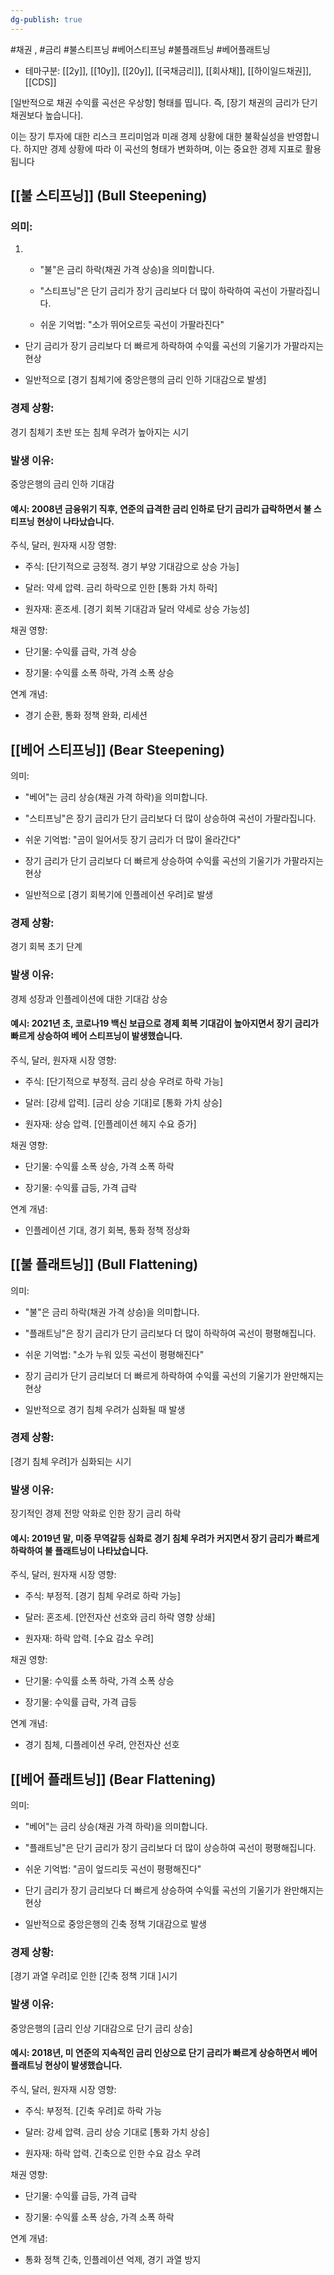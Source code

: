 ```yaml
---
dg-publish: true
---
```

#채권 , #금리  #불스티프닝 #베어스티프닝 #불플래트닝 #베어플래트닝 


- 테마구분: [[2y]], [[10y]], [[20y]], [[국채금리]], [[회사채]], [[하이일드채권]], [[CDS]]


[일반적으로 채권 수익률 곡선은 우상향] 형태를 띱니다. 즉, [장기 채권의 금리가 단기 채권보다 높습니다]. 

이는 장기 투자에 대한 리스크 프리미엄과 미래 경제 상황에 대한 불확실성을 반영합니다. 하지만 경제 상황에 따라 이 곡선의 형태가 변화하며, 이는 중요한 경제 지표로 활용됩니다

## [[불 스티프닝]] (Bull Steepening)

### 의미:

1. - "불"은 금리 하락(채권 가격 상승)을 의미합니다.
        
    - "스티프닝"은 단기 금리가 장기 금리보다 더 많이 하락하여 곡선이 가팔라집니다.
        
    - 쉬운 기억법: "소가 뛰어오르듯 곡선이 가팔라진다"

- 단기 금리가 장기 금리보다 더 빠르게 하락하여 수익률 곡선의 기울기가 가팔라지는 현상
    
- 일반적으로 [경기 침체기에 중앙은행의 금리 인하 기대감으로 발생]
    

### 경제 상황: 

경기 침체기 초반 또는 침체 우려가 높아지는 시기  

### 발생 이유: 

중앙은행의 금리 인하 기대감

#### 예시: 2008년 금융위기 직후, 연준의 급격한 금리 인하로 단기 금리가 급락하면서 불 스티프닝 현상이 나타났습니다.

주식, 달러, 원자재 시장 영향:

- 주식: [단기적으로 긍정적. 경기 부양 기대감으로 상승 가능]
    
- 달러: 약세 압력. 금리 하락으로 인한 [통화 가치 하락]
    
- 원자재: 혼조세. [경기 회복 기대감과 달러 약세로 상승 가능성]
    

채권 영향:

- 단기물: 수익률 급락, 가격 상승
    
- 장기물: 수익률 소폭 하락, 가격 소폭 상승
    

연계 개념:

- 경기 순환, 통화 정책 완화, 리세션
    

## [[베어 스티프닝]] (Bear Steepening)

의미:

- "베어"는 금리 상승(채권 가격 하락)을 의미합니다.
    
- "스티프닝"은 장기 금리가 단기 금리보다 더 많이 상승하여 곡선이 가팔라집니다.
    
- 쉬운 기억법: "곰이 일어서듯 장기 금리가 더 많이 올라간다"

- 장기 금리가 단기 금리보다 더 빠르게 상승하여 수익률 곡선의 기울기가 가팔라지는 현상
    
- 일반적으로 [경기 회복기에 인플레이션 우려]로 발생
    

### 경제 상황: 

경기 회복 초기 단계  

### 발생 이유: 

경제 성장과 인플레이션에 대한 기대감 상승

#### 예시: 2021년 초, 코로나19 백신 보급으로 경제 회복 기대감이 높아지면서 장기 금리가 빠르게 상승하여 베어 스티프닝이 발생했습니다.

주식, 달러, 원자재 시장 영향:

- 주식: [단기적으로 부정적. 금리 상승 우려로 하락 가능]
    
- 달러: [강세 압력]. [금리 상승 기대]로 [통화 가치 상승]
    
- 원자재: 상승 압력. [인플레이션 헤지 수요 증가]
    

채권 영향:

- 단기물: 수익률 소폭 상승, 가격 소폭 하락
    
- 장기물: 수익률 급등, 가격 급락
    

연계 개념:

- 인플레이션 기대, 경기 회복, 통화 정책 정상화
    

## [[불 플래트닝]] (Bull Flattening)

의미:

- "불"은 금리 하락(채권 가격 상승)을 의미합니다.
    
- "플래트닝"은 장기 금리가 단기 금리보다 더 많이 하락하여 곡선이 평평해집니다.
    
- 쉬운 기억법: "소가 누워 있듯 곡선이 평평해진다"

- 장기 금리가 단기 금리보더 더 빠르게 하락하여 수익률 곡선의 기울기가 완만해지는 현상
    
- 일반적으로 경기 침체 우려가 심화될 때 발생
    

### 경제 상황: 

[경기 침체 우려]가 심화되는 시기  

### 발생 이유: 

장기적인 경제 전망 악화로 인한 장기 금리 하락

#### 예시: 2019년 말, 미중 무역갈등 심화로 경기 침체 우려가 커지면서 장기 금리가 빠르게 하락하여 불 플래트닝이 나타났습니다.


주식, 달러, 원자재 시장 영향:

- 주식: 부정적. [경기 침체 우려로 하락 가능]
    
- 달러: 혼조세. [안전자산 선호와 금리 하락 영향 상쇄]
    
- 원자재: 하락 압력. [수요 감소 우려]
    

채권 영향:

- 단기물: 수익률 소폭 하락, 가격 소폭 상승
    
- 장기물: 수익률 급락, 가격 급등
    

연계 개념:

- 경기 침체, 디플레이션 우려, 안전자산 선호
    

## [[베어 플래트닝]] (Bear Flattening)

의미:

- "베어"는 금리 상승(채권 가격 하락)을 의미합니다.
    
- "플래트닝"은 단기 금리가 장기 금리보다 더 많이 상승하여 곡선이 평평해집니다.
    
- 쉬운 기억법: "곰이 엎드리듯 곡선이 평평해진다"

- 단기 금리가 장기 금리보다 더 빠르게 상승하여 수익률 곡선의 기울기가 완만해지는 현상
    
- 일반적으로 중앙은행의 긴축 정책 기대감으로 발생
    

### 경제 상황: 

[경기 과열 우려]로 인한 [긴축 정책 기대 ]시기  

### 발생 이유: 

중앙은행의 [금리 인상 기대감으로 단기 금리 상승]

#### 예시: 2018년, 미 연준의 지속적인 금리 인상으로 단기 금리가 빠르게 상승하면서 베어 플래트닝 현상이 발생했습니다.

주식, 달러, 원자재 시장 영향:

- 주식: 부정적. [긴축 우려]로 하락 가능
    
- 달러: 강세 압력. 금리 상승 기대로 [통화 가치 상승]
    
- 원자재: 하락 압력. 긴축으로 인한 수요 감소 우려
    

채권 영향:

- 단기물: 수익률 급등, 가격 급락
    
- 장기물: 수익률 소폭 상승, 가격 소폭 하락
    

연계 개념:

- 통화 정책 긴축, 인플레이션 억제, 경기 과열 방지